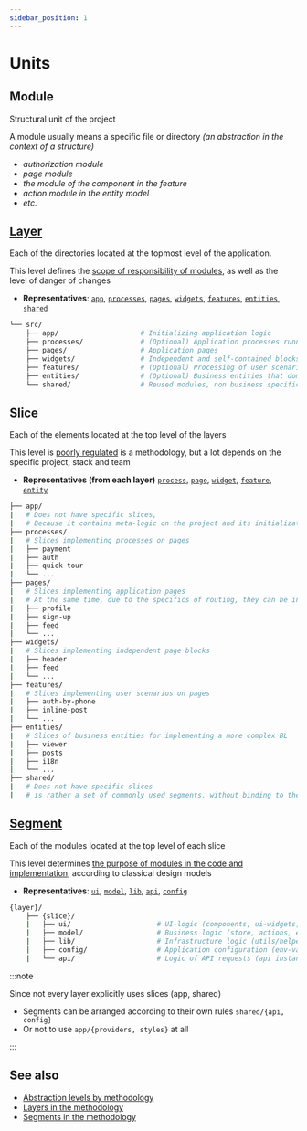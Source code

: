 ```yaml
---
sidebar_position: 1
---
```


# Units

## Module

Structural unit of the project

A module usually means a specific file or directory *(an abstraction in the context of a structure)*

- *authorization module*
- *page module*
- *the module of the component in the feature*
- *action module in the entity model*
- *etc.*

## [Layer][refs-layers]

Each of the directories located at the topmost level of the application.

This level defines the [scope of responsibility of modules][refs-split-layers], as well as the level of danger of changes

- **Representatives**: [`app`][refs-layers-app], [`processes`][refs-layers-processes], [`pages`][refs-layers-pages], [`widgets`][refs-layers-widgets], [`features`][refs-layers-features], [`entities`][refs-layers-entities], [`shared`][refs-layers-shared]

```sh
└── src/
    ├── app/                    # Initializing application logic
    ├── processes/              # (Optional) Application processes running over pages
    ├── pages/                  # Application pages
    ├── widgets/                # Independent and self-contained blocks for pages
    ├── features/               # (Optional) Processing of user scenarios
    ├── entities/               # (Optional) Business entities that domain logic operates with
    └── shared/                 # Reused modules, non business specific
```

## Slice

Each of the elements located at the top level of the layers

This level is [poorly regulated][refs-split-slices] is a methodology, but a lot depends on the specific project, stack and team

- **Representatives (from each layer)** [`process`][refs-layers-processes], [`page`][refs-layers-pages], [`widget`][refs-layers-widgets], [`feature`][refs-layers-features], [`entity`][refs-layers-entities]

```sh
├── app/
|   # Does not have specific slices, 
|   # Because it contains meta-logic on the project and its initialization
├── processes/
|   # Slices implementing processes on pages
|   ├── payment
|   ├── auth
|   ├── quick-tour
|   └── ...
├── pages/
|   # Slices implementing application pages
|   # At the same time, due to the specifics of routing, they can be invested in each other
|   ├── profile
|   ├── sign-up
|   ├── feed
|   └── ...
├── widgets/
|   # Slices implementing independent page blocks
|   ├── header
|   ├── feed
|   └── ...
├── features/
|   # Slices implementing user scenarios on pages
|   ├── auth-by-phone
|   ├── inline-post
|   └── ...
├── entities/
|   # Slices of business entities for implementing a more complex BL
|   ├── viewer
|   ├── posts
|   ├── i18n
|   └── ...
├── shared/
|   # Does not have specific slices
|   # is rather a set of commonly used segments, without binding to the BL
```

## [Segment][refs-segments]

Each of the modules located at the top level of each slice

This level determines [the purpose of modules in the code and implementation][refs-split-segments], according to classical design models

- **Representatives**: [`ui`][refs-segments-ui], [`model`][refs-segments-model], [`lib`][refs-segments-lib], [`api`][refs-segments-api], [`config`][refs-segments-config]

```sh
{layer}/
    ├── {slice}/
    |   ├── ui/                     # UI-logic (components, ui-widgets, ...)
    |   ├── model/                  # Business logic (store, actions, effects, reducers, ...)
    |   ├── lib/                    # Infrastructure logic (utils/helpers)
    |   ├── config/                 # Application configuration (env-vars, ...)
    |   └── api/                    # Logic of API requests (api instances, requests, ...)
```

:::note

Since not every layer explicitly uses slices (app, shared)

- Segments can be arranged according to their own rules `shared/{api, config}`
- Or not to use `app/{providers, styles}` at all

:::

## See also

- [Abstraction levels by methodology][refs-split]
- [Layers in the methodology][refs-layers]
- [Segments in the methodology][refs-segments]

[refs-split]: /docs/concepts/app-splitting
[refs-split-layers]: /docs/concepts/app-splitting#group-layers
[refs-split-slices]: /docs/concepts/app-splitting#group-slices
[refs-split-segments]: /docs/concepts/app-splitting#group-segments

[refs-layers]: /docs/reference/layers/overview
[refs-layers-app]: /docs/reference/layers/app
[refs-layers-processes]: /docs/reference/layers/processes
[refs-layers-pages]: /docs/reference/layers/pages
[refs-layers-widgets]: /docs/reference/layers/widgets
[refs-layers-features]: /docs/reference/layers/features
[refs-layers-entities]: /docs/reference/layers/entities
[refs-layers-shared]: /docs/reference/layers/shared
[refs-segments]: /docs/reference/segments
[refs-segments-ui]: /docs/reference/segments#ui
[refs-segments-model]: /docs/reference/segments#model
[refs-segments-lib]: /docs/reference/segments#lib
[refs-segments-api]: /docs/reference/segments#api
[refs-segments-config]: /docs/reference/segments#config
